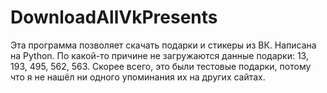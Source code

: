 # DownloadAllVkPresents
Эта программа позволяет скачать подарки и стикеры из ВК.
Написана на Python.
По какой-то причине не загружаются данные подарки: 13, 193, 495, 562, 563. Скорее всего, это были тестовые подарки, потому что я не нашёл ни одного упоминания их на других сайтах.
